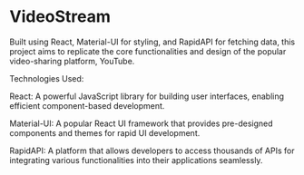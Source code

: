 # VideoStream
Built using React, Material-UI for styling, and RapidAPI for fetching data, this project aims to replicate the core functionalities and design of the popular video-sharing platform, YouTube.


Technologies Used:

React: A powerful JavaScript library for building user interfaces, enabling efficient component-based development.

Material-UI: A popular React UI framework that provides pre-designed components and themes for rapid UI development.

RapidAPI: A platform that allows developers to access thousands of APIs for integrating various functionalities into their applications seamlessly.
